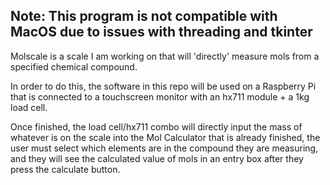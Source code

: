 ## **Note: This program is not compatible with MacOS due to issues with threading and tkinter**

Molscale is a scale I am working on that will 'directly' measure mols from a specified chemical compound. 

In order to do this, the software in this repo will be used on a Raspberry Pi that is connected to a touchscreen monitor with an hx711 module + a 1kg load cell. 

Once finished, the load cell/hx711 combo will directly input the mass of whatever is on the scale into the Mol Calculator that is already finished, the user must select which elements are in the compound they are measuring, and they will see the calculated value of mols in an entry box after they press the calculate button. 

